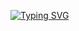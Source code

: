 [![Typing SVG](https://readme-typing-svg.demolab.com/?lines=Is+the+biggest+N+kinnie)](https://git.io/typing-svg)
<!---
professinalwigsnatcher/professinalwigsnatcher is a ✨ special ✨ repository because its `README.md` (this file) appears on your GitHub profile.
You can click the Preview link to take a look at your changes.
--->
